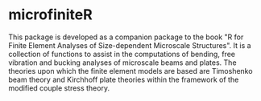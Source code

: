 # microfiniteR
This package is developed as a companion package to the book
    "R for Finite Element Analyses of Size-dependent Microscale Structures".
    It is a collection of functions to assist in the computations of bending,
    free vibration and bucking analyses of microscale beams and plates.
    The theories upon which the finite element models are based are Timoshenko beam theory and Kirchhoff plate theories within the framework of the modified couple stress theory.

